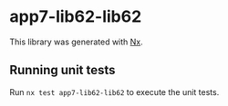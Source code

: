 # app7-lib62-lib62

This library was generated with [Nx](https://nx.dev).

## Running unit tests

Run `nx test app7-lib62-lib62` to execute the unit tests.
